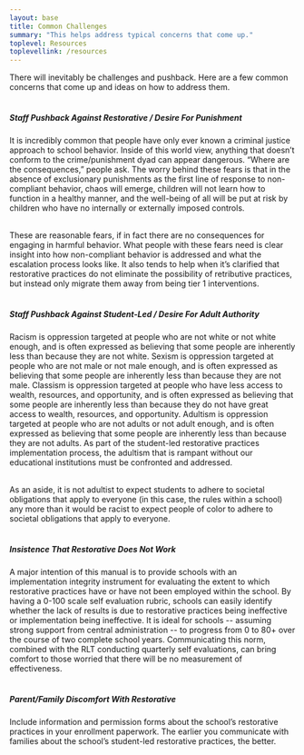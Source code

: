 ```yaml
---
layout: base
title: Common Challenges
summary: "This helps address typical concerns that come up."
toplevel: Resources
toplevellink: /resources
---
```


There will inevitably be challenges and pushback. Here are a few common concerns that come up and ideas on how to address them.<br/><br/>

<h5>Staff Pushback Against Restorative / Desire For Punishment</h5>
It is incredibly common that people have only ever known a criminal justice approach to school behavior. Inside of this world view, anything that doesn’t conform to the crime/punishment dyad can appear dangerous. “Where are the consequences,” people ask. The worry behind these fears is that in the absence of exclusionary punishments as the first line of response to non-compliant behavior, chaos will emerge, children will not learn how to function in a healthy manner, and the well-being of all will be put at risk by children who have no internally or externally imposed controls.
<br/><br/>

These are reasonable fears, if in fact there are no consequences for engaging in harmful behavior. What people with these fears need is clear insight into how non-compliant behavior is addressed and what the escalation process looks like. It also tends to help when it’s clarified that restorative practices do not eliminate the possibility of retributive practices, but instead only migrate them away from being tier 1 interventions.
<br/><br/>

<h5>Staff Pushback Against Student-Led / Desire For Adult Authority</h5>
Racism is oppression targeted at people who are not white or not white enough, and is often expressed as believing that some people are inherently less than because they are not white. Sexism is oppression targeted at people who are not male or not male enough, and is often expressed as believing that some people are inherently less than because they are not male. Classism is oppression targeted at people who have less access to wealth, resources, and opportunity, and is often expressed as believing that some people are inherently less than because they do not have great access to wealth, resources, and opportunity. Adultism is oppression targeted at people who are not adults or not adult enough, and is often expressed as believing that some people are inherently less than because they are not adults. As part of the student-led restorative practices implementation process, the adultism that is rampant without our educational institutions must be confronted and addressed.  
<br/><br/>

As an aside, it is not adultist to expect students to adhere to societal obligations that apply to everyone (in this case, the rules within a school) any more than it would be racist to expect people of color to adhere to societal obligations that apply to everyone.
<br/><br/>

<h5>Insistence That Restorative Does Not Work</h5>
A major intention of this manual is to provide schools with an implementation integrity instrument for evaluating the extent to which restorative practices have or have not been employed within the school. By having a 0-100 scale self evaluation rubric, schools can easily identify whether the lack of results is due to restorative practices being ineffective or implementation being ineffective. It is ideal for schools -- assuming strong support from central administration -- to progress from 0 to 80+ over the course of two complete school years. Communicating this norm, combined with the RLT conducting quarterly self evaluations, can bring comfort to those worried that there will be no measurement of effectiveness.
<br/><br/>

<h5>Parent/Family Discomfort With Restorative</h5>
Include information and permission forms about the school’s restorative practices in your enrollment paperwork. The earlier you communicate with families about the school’s student-led restorative practices, the better.
<br/><br/>


